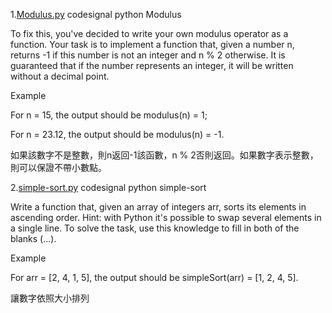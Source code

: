 1.[Modulus.py](https://github.com/qsceszwdvrdx/hello/blob/master/codesignal/python/Modulus.py) codesignal python Modulus

To fix this, you've decided to write your own modulus operator as a function. 
Your task is to implement a function that, given a number n, returns -1 if this number is not an integer and n % 2 otherwise.
It is guaranteed that if the number represents an integer, it will be written without a decimal point.

Example

For n = 15, the output should be
modulus(n) = 1;

For n = 23.12, the output should be
modulus(n) = -1.

如果該數字不是整數，則n返回-1該函數，n % 2否則返回。如果數字表示整數，則可以保證不帶小數點。




2.[simple-sort.py](https://github.com/qsceszwdvrdx/hello/blob/master/codesignal/python/simple-sort.py) codesignal python simple-sort

Write a function that, given an array of integers arr, sorts its elements in ascending order.
Hint: with Python it's possible to swap several elements in a single line. To solve the task, use this knowledge to fill in both of the blanks (...).

Example

For arr = [2, 4, 1, 5], the output should be
simpleSort(arr) = [1, 2, 4, 5].

讓數字依照大小排列
